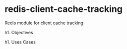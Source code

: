 # redis-client-cache-tracking
Redis module for client cache tracking

h1. Objectives

h1. Uses Cases

